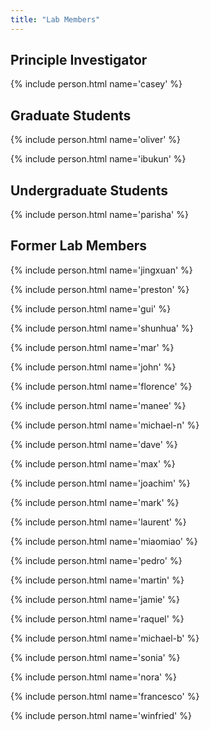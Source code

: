 ```yaml
---
title: "Lab Members"
---
```


## Principle Investigator

{% include person.html name='casey' %}

## Graduate Students

{% include person.html name='oliver' %}

{% include person.html name='ibukun' %}

## Undergraduate Students

{% include person.html name='parisha' %}

## Former Lab Members

{% include person.html name='jingxuan' %}

{% include person.html name='preston' %}

{% include person.html name='gui' %}

{% include person.html name='shunhua' %}

{% include person.html name='mar' %}

{% include person.html name='john' %}

{% include person.html name='florence' %}

{% include person.html name='manee' %}

{% include person.html name='michael-n' %}

{% include person.html name='dave' %}

{% include person.html name='max' %}

{% include person.html name='joachim' %}

{% include person.html name='mark' %}

{% include person.html name='laurent' %}

{% include person.html name='miaomiao' %}

{% include person.html name='pedro' %}

{% include person.html name='martin' %}

{% include person.html name='jamie' %}

{% include person.html name='raquel' %}

{% include person.html name='michael-b' %}  

{% include person.html name='sonia' %}  

{% include person.html name='nora' %}  

{% include person.html name='francesco' %}  

{% include person.html name='winfried' %} 